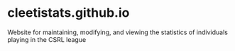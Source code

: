 # cleetistats.github.io
Website for maintaining, modifying, and viewing the statistics of individuals playing in the CSRL league
